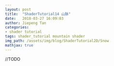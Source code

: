 ```yaml
---
layout: post
title:  "ShaderTutorial14 山脉"
date:   2018-03-27 16:09:03
author: Jiepeng Tan
categories: 
- shader tutorial
tags: shader_tutorial mountain shader
img_path: /assets/img/blog/ShaderTutorial2D/Snow
mathjax: true
---
```

 
//TODO 

